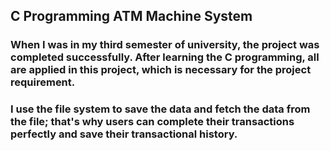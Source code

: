 ## C Programming ATM Machine System 
### When I was in my third semester of university, the project was completed successfully. After learning the C programming, all are applied in this project, which is necessary for the project requirement.
### I use the file system to save the data and fetch the data from the file; that's why users can complete their transactions perfectly and save their transactional history.
